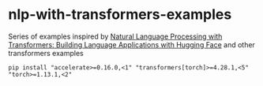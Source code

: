 # nlp-with-transformers-examples

Series of examples inspired by [Natural Language Processing with Transformers: Building Language Applications with Hugging Face](https://www.amazon.co.uk/gp/product/1098103246/ref=ppx_yo_dt_b_asin_title_o02_s00?ie=UTF8&psc=1) and other transformers examples

```
pip install "accelerate>=0.16.0,<1" "transformers[torch]>=4.28.1,<5" "torch>=1.13.1,<2"
```
